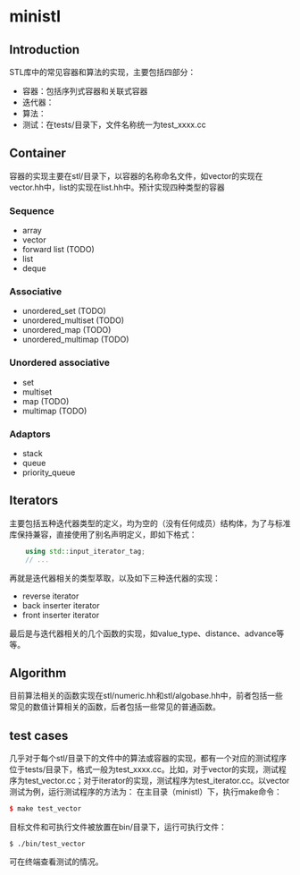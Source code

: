 # ministl
## Introduction
STL库中的常见容器和算法的实现，主要包括四部分：
- 容器：包括序列式容器和关联式容器
- 迭代器：
- 算法：
- 测试：在tests/目录下，文件名称统一为test_xxxx.cc 

## Container
容器的实现主要在stl/目录下，以容器的名称命名文件，如vector的实现在vector.hh中，list的实现在list.hh中。预计实现四种类型的容器
### Sequence
- array
- vector            
- forward list         (TODO)
- list              
- deque             

### Associative 
- unordered_set        (TODO)
- unordered_multiset   (TODO)
- unordered_map        (TODO)
- unordered_multimap   (TODO)

### Unordered associative
- set                  
- multiset             
- map                  (TODO)
- multimap             (TODO)

### Adaptors
- stack
- queue
- priority_queue

## Iterators
主要包括五种迭代器类型的定义，均为空的（没有任何成员）结构体，为了与标准库保持兼容，直接使用了别名声明定义，即如下格式：  
```c++
    using std::input_iterator_tag;
    // ...
```
再就是迭代器相关的类型萃取，以及如下三种迭代器的实现：
- reverse iterator
- back inserter iterator
- front inserter iterator  

最后是与迭代器相关的几个函数的实现，如value_type、distance、advance等等。
## Algorithm
目前算法相关的函数实现在stl/numeric.hh和stl/algobase.hh中，前者包括一些常见的数值计算相关的函数，后者包括一些常见的普通函数。  
## test cases
几乎对于每个stl/目录下的文件中的算法或容器的实现，都有一个对应的测试程序位于tests/目录下，格式一般为test_xxxx.cc。比如，对于vector的实现，测试程序为test_vector.cc；对于iterator的实现，测试程序为test_iterator.cc。以vector测试为例，运行测试程序的方法为：
在主目录（ministl）下，执行make命令：
```c++
$ make test_vector
```
目标文件和可执行文件被放置在bin/目录下，运行可执行文件：
```
$ ./bin/test_vector
```
可在终端查看测试的情况。
